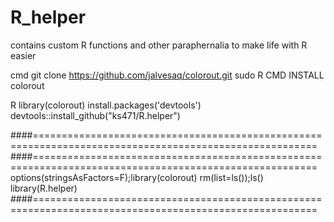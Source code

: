 # R_helper

contains custom R functions and other paraphernalia to make life with R easier


cmd
git clone https://github.com/jalvesaq/colorout.git
sudo R CMD INSTALL colorout

R
library(colorout)
install.packages('devtools')
devtools::install_github("ks471/R.helper")


####=======================================================================================================
####=======================================================================================================
options(stringsAsFactors=F);library(colorout)
rm(list=ls());ls()
library(R.helper)
####=======================================================================================================



